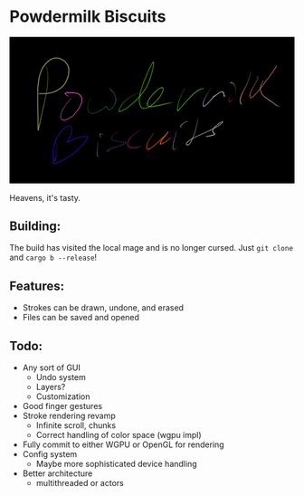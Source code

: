 # Powdermilk Biscuits

![Screenshot of the text "Powdermilk Biscuits" handwritten on a tablet using this program. Each stroke is a different color, and the strokes are rendered with line segments whose stroke width correspond to the pressure of the pen.](pmb.png)

Heavens, it's tasty.

## Building:

The build has visited the local mage and is no longer cursed. Just `git clone` and `cargo b --release`!

## Features:

- Strokes can be drawn, undone, and erased
- Files can be saved and opened

## Todo:

- Any sort of GUI
  - Undo system
  - Layers?
  - Customization
- Good finger gestures
- Stroke rendering revamp
  - Infinite scroll, chunks
  - Correct handling of color space (wgpu impl)
- Fully commit to either WGPU or OpenGL for rendering
- Config system
  - Maybe more sophisticated device handling
- Better architecture
  - multithreaded or actors
